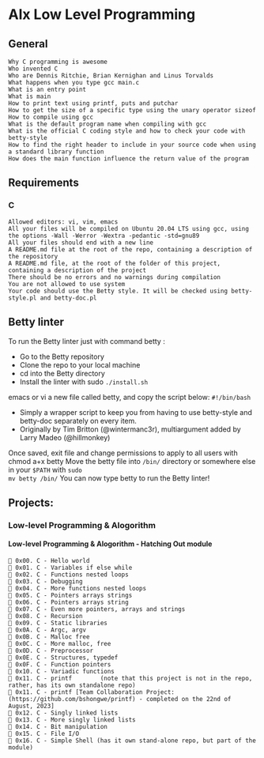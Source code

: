 # Alx Low Level Programming

## General

    Why C programming is awesome
    Who invented C
    Who are Dennis Ritchie, Brian Kernighan and Linus Torvalds
    What happens when you type gcc main.c
    What is an entry point
    What is main
    How to print text using printf, puts and putchar
    How to get the size of a specific type using the unary operator sizeof
    How to compile using gcc
    What is the default program name when compiling with gcc
    What is the official C coding style and how to check your code with betty-style
    How to find the right header to include in your source code when using a standard library function
    How does the main function influence the return value of the program

## Requirements
### C

    Allowed editors: vi, vim, emacs
    All your files will be compiled on Ubuntu 20.04 LTS using gcc, using the options -Wall -Werror -Wextra -pedantic -std=gnu89
    All your files should end with a new line
    A README.md file at the root of the repo, containing a description of the repository
    A README.md file, at the root of the folder of this project, containing a description of the project
    There should be no errors and no warnings during compilation
    You are not allowed to use system
    Your code should use the Betty style. It will be checked using betty-style.pl and betty-doc.pl

## Betty linter
To run the Betty linter just with command betty <filename>:
-    Go to the Betty repository
-    Clone the repo to your local machine
-    cd into the Betty directory
-    Install the linter with sudo <code>./install.sh</code>

emacs or vi a new file called betty, and copy the script below:
<code>#!/bin/bash</code>
-    Simply a wrapper script to keep you from having to use betty-style and betty-doc separately on every item.
-    Originally by Tim Britton (@wintermanc3r), multiargument added by Larry Madeo (@hillmonkey)

Once saved, exit file and change permissions to apply to all users with chmod a+x betty
Move the betty file into <code>/bin/</code> directory or somewhere else in your <code>$PATH</code> with <code>sudo mv betty /bin/</code>
You can now type betty <filename> to run the Betty linter!

## Projects:

### Low-level Programming & Alogorithm
#### Low-level Programming & Alogorithm - Hatching Out module
    📌️ 0x00. C - Hello world
    📌️ 0x01. C - Variables if else while
    📌️ 0x02. C - Functions nested loops
    📌️ 0x03. C - Debugging
    📌️ 0x04. C - More functions nested loops
    📌️ 0x05. C - Pointers arrays strings
    📌️ 0x06. C - Pointers arrays string
    📌️ 0x07. C - Even more pointers, arrays and strings
    📌️ 0x08. C - Recursion
    📌️ 0x09. C - Static libraries
    📌️ 0x0A. C - Argc, argv
    📌️ 0x0B. C - Malloc free
    📌️ 0x0C. C - More malloc, free
    📌️ 0x0D. C - Preprocessor
    📌️ 0x0E. C - Structures, typedef
    📌️ 0x0F. C - Function pointers
    📌️ 0x10. C - Variadic functions
    📌️ 0x11. C - printf        (note that this project is not in the repo, rather, has its own standalone repo)
    📌️ 0x11. C - printf [Team Collaboration Project: (https://github.com/bshongwe/printf) - completed on the 22nd of August, 2023]
    📌️ 0x12. C - Singly linked lists
    📌️ 0x13. C - More singly linked lists
    📌️ 0x14. C - Bit manipulation
    📌️ 0x15. C - File I/O
    📌️ 0x16. C - Simple Shell (has it own stand-alone repo, but part of the module)

